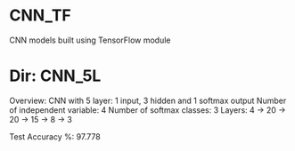 # CNN_TF
CNN models built using TensorFlow module

Dir: CNN_5L
==============
Overview: CNN with 5 layer: 1 input, 3 hidden and 1 softmax output
Number of independent variable: 4
Number of softmax classes: 3
Layers: 4 -> 20 -> 20 -> 15 -> 8 -> 3

Test Accuracy %: 97.778
